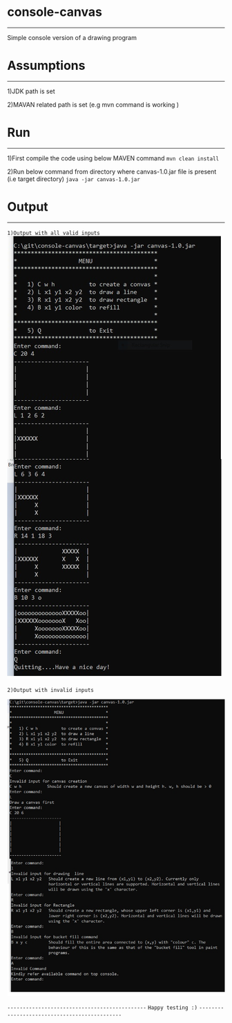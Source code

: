 # console-canvas
---------------------------------------------
Simple console version of a drawing program

# Assumptions
---------------------------------------------
1)JDK path is set 

2)MAVAN related path is set (e.g mvn command is working )

# Run
---------------------------------------------
1)First compile the code using below MAVEN command
`mvn clean install`

2)Run below command from directory where canvas-1.0.jar file is present (i.e target directory)
`java -jar canvas-1.0.jar`

# Output
---------------------------------------------
`1)Output with all valid inputs`
![alt tag](CanvasWithValidInputs.jpg)


`2)Output with invalid inputs`

![alt tag](CanvasWithInvalidInput.jpg)


`---------------------------------------------`
`Happy testing :)`
`---------------------------------------------`
